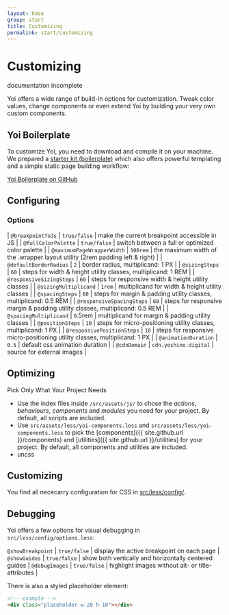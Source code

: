 ```yaml
---
layout: base
group: start
title: Customizing
permalink: start/customizing
---
```


# Customizing

<div class="m-t-4 m--pos-tr m--m-4 m--m-t-10">
    <span class="badge">documentation incomplete</span>
</div>

<p class="intro">Yoi offers a wide range of build-in options for customization. Tweak color values, change components or even extend Yoi by building your very own custom components.</p>

## Yoi Boilerplate

To customize Yoi, you need to download and compile it on your machine. We prepared a [starter kit (boilerplate)](https://github.com/yoshino-digital/yoi-boilerplate) which also offers powerful templating and a simple static page building workflow:

<div class="m-t-8">
    <a class="btn btn--large" href="https://github.com/yoshino-digital/yoi-boilerplate">Yoi Boilerplate on GitHub</a>
</div>

## Configuring

### Options
 
| `@breakpointToJs`          | `true/false`          | make the current breakpoint accessible in JS                                 |
| `@fullColorPalette`        | `true/false`          | switch between a full or optimized color palette                             |
| `@maximumPageWrapperWidth` | `100rem`              | the maximum width of the .wrapper layout utility (2rem padding left & right) |
| `@defaultBorderRadius`     | `2`                   | border radius, multiplicand: 1 PX                                            |
| `@sizingSteps`             | `60`                  | steps for width & height utility classes, multiplicand: 1 REM                |
| `@responsiveSizingSteps`   | `60`                  | steps for responsive width & height utility classes                          |
| `@sizingMultiplicand`      | `1rem`                | multiplicand for width & height utility classes                              |
| `@spacingSteps`            | `60`                  | steps for margin & padding utility classes, multiplicand: 0.5 REM            |
| `@responsiveSpacingSteps`  | `60`                  | steps for responsive margin & padding utility classes, multiplicand: 0.5 REM |
| `@spacingMultiplicand`     | `0`.5rem              | multiplicand for margin & padding utility classes                            |
| `@positionSteps`           | `10`                  | steps for micro-positioning utility classes, multiplicand: 1 PX              |
| `@responsivePositionSteps` | `10`                  | steps for responsive micro-positioning utility classes, multiplicand: 1 PX   |
| `@animationDuration`       | `0.5`                 | default css animation duration                                               |
| `@cdnDomain`               | `cdn.yoshino.digital` | source for external images                                                   |

<!-- ### Colors, Typography, Breakpoints

xxx -->

## Optimizing

<p class="hint hint--negative">Pick Only What Your Project Needs</p>

* Use the index files inside `/src/assets/js/` to chose the _actions_, _behaviours_, _components_ and _modules_ you need for your project. By default, all scripts are included.
* Use `src/assets/less/yoi-components.less` and `src/assets/less/yoi-components.less` to pick the [components]({{ site.github.url }}/components) and [utilities]({{ site.github.url }}/utilities) for your project. By default, all components and utilities are included.
* uncss

## Customizing

You find all nececarry configuration for CSS in [src/less/config/](https://github.com/yoshino-digital/yoi/tree/master/src/less/config).

<!-- ## Extending

xx -->

## Debugging

Yoi offers a few options for visual debugging in `src/less/config/options.less`:

`@showBreakpoint` | `true/false` | display the active breakpoint on each page            |
`@showGuides`     | `true/false` | show both vertically and horizontally centered guides |
`@debugImages`    | `true/false` | highlight images without alt- or title-attributes     |

There is also a styled placeholder element:

```html
<!-- example -->
<div class="placeholder w-20 h-10"></div>
```